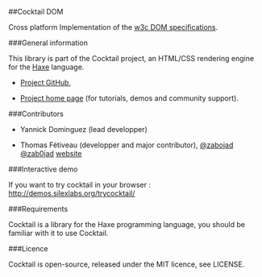 ##Cocktail DOM

Cross platform Implementation of the [w3c DOM specifications](http://www.w3.org/TR/dom/).

###General information

This library is part of the Cocktail project, an HTML/CSS rendering engine for the [Haxe](http://haxe.org/) language.

* [Project GitHub](https://github.com/haxecocktail),

* [Project home page](http://www.silexlabs.org/haxe/cocktail/) (for tutorials, demos and community support).

###Contributors

* Yannick Dominguez (lead developper)

* Thomas Fétiveau (developper and major contributor), [@zabojad](https://github.com/zabojad) [@zab0jad](https://twitter.com/zab0jad) [website](http://www.tokom.fr)

###Interactive demo

If you want to try cocktail in your browser : http://demos.silexlabs.org/trycocktail/

###Requirements

Cocktail is a library for the Haxe programming language, you should be familiar with it to use Cocktail.

###Licence

Cocktail is open-source, released under the MIT licence, see LICENSE.
